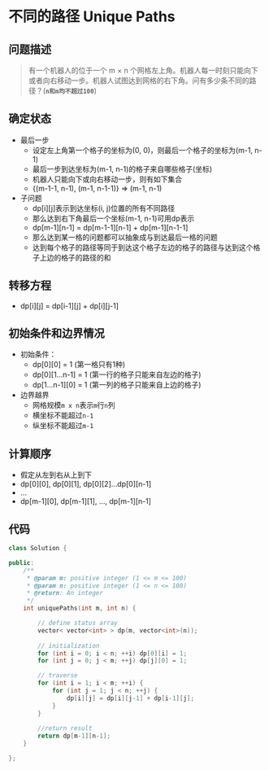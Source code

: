 不同的路径 Unique Paths
===

问题描述
---
>有一个机器人的位于一个 m × n 个网格左上角。机器人每一时刻只能向下或者向右移动一步。机器人试图达到网格的右下角。问有多少条不同的路径？(**`n和m均不超过100`**)

确定状态
---
+ 最后一步
   - 设定左上角第一个格子的坐标为(0, 0)，则最后一个格子的坐标为(m-1, n-1)
   - 最后一步到达坐标为(m-1, n-1)的格子来自哪些格子(坐标)
   - 机器人只能向下或向右移动一步，则有如下集合
   - {(m-1-1, n-1), (m-1, n-1-1)} => (m-1, n-1)
+ 子问题
   - dp[i][j]表示到达坐标(i, j)位置的所有不同路径
   - 那么达到右下角最后一个坐标(m-1, n-1)可用dp表示
   - dp[m-1][n-1] = dp[m-1-1][n-1] + dp[m-1][n-1-1]
   - 那么达到某一格的问题都可以抽象成与到达最后一格的问题
   - 达到每个格子的路径等同于到达这个格子左边的格子的路径与达到这个格子上边的格子的路径的和

转移方程
---
   - dp[i][j] = dp[i-1][j] + dp[i][j-1]

初始条件和边界情况
---
   - 初始条件：
      + dp[0][0] = 1 (第一格只有1种)
      + dp[0][1...n-1] = 1 (第一行的格子只能来自左边的格子)
      + dp[1...n-1][0] = 1 (第一列的格子只能来自上边的格子)
   - 边界越界
      + 网格规模`m x n`表示`m`行`n`列
      + 横坐标不能超过`n-1`
      + 纵坐标不能超过`m-1`

计算顺序
---
   - 假定从左到右从上到下
   - dp[0][0], dp[0][1], dp[0][2]...dp[0][n-1]
   - ...
   - dp[m-1][0], dp[m-1][1], ..., dp[m-1][n-1]

代码
---
```cpp
class Solution {

public:
    /**
     * @param m: positive integer (1 <= m <= 100)
     * @param n: positive integer (1 <= n <= 100)
     * @return: An integer
     */
    int uniquePaths(int m, int n) {

        // define status array
        vector< vector<int> > dp(m, vector<int>(n));
        
        // initialization
        for (int i = 0; i < n; ++i) dp[0][i] = 1;
        for (int j = 0; j < m; ++j) dp[j][0] = 1;

        // traverse
        for (int i = 1; i < m; ++i) {
            for (int j = 1; j < n; ++j) {
                dp[i][j] = dp[i][j-1] + dp[i-1][j];
            }
        }
        
        //return result
        return dp[m-1][n-1];
    }

};
```
